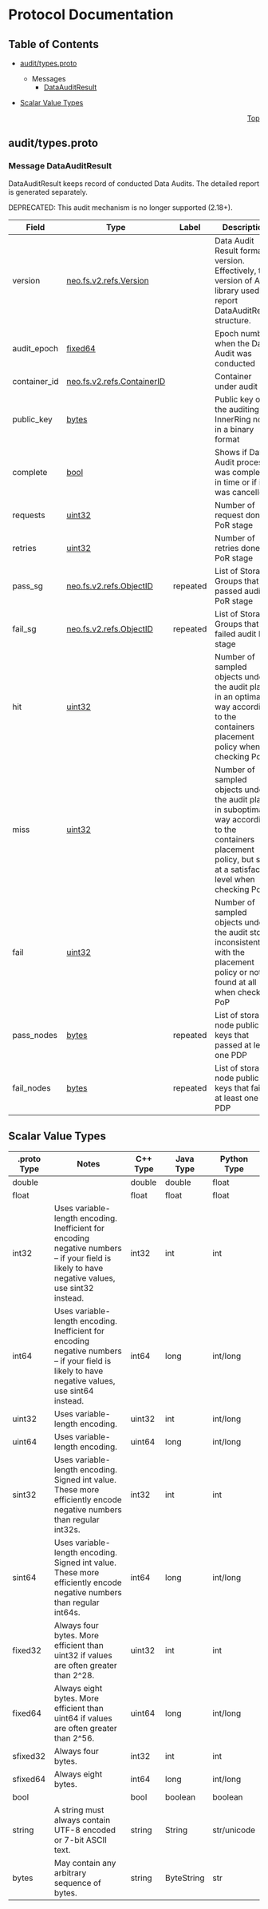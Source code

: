 # Protocol Documentation
<a name="top"></a>

## Table of Contents

- [audit/types.proto](#audit/types.proto)

  - Messages
    - [DataAuditResult](#neo.fs.v2.audit.DataAuditResult)
    

- [Scalar Value Types](#scalar-value-types)



<a name="audit/types.proto"></a>
<p align="right"><a href="#top">Top</a></p>

## audit/types.proto


 <!-- end services -->


<a name="neo.fs.v2.audit.DataAuditResult"></a>

### Message DataAuditResult
DataAuditResult keeps record of conducted Data Audits. The detailed report is
generated separately.

DEPRECATED: This audit mechanism is no longer supported (2.18+).


| Field | Type | Label | Description |
| ----- | ---- | ----- | ----------- |
| version | [neo.fs.v2.refs.Version](#neo.fs.v2.refs.Version) |  | Data Audit Result format version. Effectively, the version of API library used to report DataAuditResult structure. |
| audit_epoch | [fixed64](#fixed64) |  | Epoch number when the Data Audit was conducted |
| container_id | [neo.fs.v2.refs.ContainerID](#neo.fs.v2.refs.ContainerID) |  | Container under audit |
| public_key | [bytes](#bytes) |  | Public key of the auditing InnerRing node in a binary format |
| complete | [bool](#bool) |  | Shows if Data Audit process was complete in time or if it was cancelled |
| requests | [uint32](#uint32) |  | Number of request done at PoR stage |
| retries | [uint32](#uint32) |  | Number of retries done at PoR stage |
| pass_sg | [neo.fs.v2.refs.ObjectID](#neo.fs.v2.refs.ObjectID) | repeated | List of Storage Groups that passed audit PoR stage |
| fail_sg | [neo.fs.v2.refs.ObjectID](#neo.fs.v2.refs.ObjectID) | repeated | List of Storage Groups that failed audit PoR stage |
| hit | [uint32](#uint32) |  | Number of sampled objects under the audit placed in an optimal way according to the containers placement policy when checking PoP |
| miss | [uint32](#uint32) |  | Number of sampled objects under the audit placed in suboptimal way according to the containers placement policy, but still at a satisfactory level when checking PoP |
| fail | [uint32](#uint32) |  | Number of sampled objects under the audit stored inconsistently with the placement policy or not found at all when checking PoP |
| pass_nodes | [bytes](#bytes) | repeated | List of storage node public keys that passed at least one PDP |
| fail_nodes | [bytes](#bytes) | repeated | List of storage node public keys that failed at least one PDP |

 <!-- end messages -->

 <!-- end enums -->



## Scalar Value Types

| .proto Type | Notes | C++ Type | Java Type | Python Type |
| ----------- | ----- | -------- | --------- | ----------- |
| <a name="double" /> double |  | double | double | float |
| <a name="float" /> float |  | float | float | float |
| <a name="int32" /> int32 | Uses variable-length encoding. Inefficient for encoding negative numbers – if your field is likely to have negative values, use sint32 instead. | int32 | int | int |
| <a name="int64" /> int64 | Uses variable-length encoding. Inefficient for encoding negative numbers – if your field is likely to have negative values, use sint64 instead. | int64 | long | int/long |
| <a name="uint32" /> uint32 | Uses variable-length encoding. | uint32 | int | int/long |
| <a name="uint64" /> uint64 | Uses variable-length encoding. | uint64 | long | int/long |
| <a name="sint32" /> sint32 | Uses variable-length encoding. Signed int value. These more efficiently encode negative numbers than regular int32s. | int32 | int | int |
| <a name="sint64" /> sint64 | Uses variable-length encoding. Signed int value. These more efficiently encode negative numbers than regular int64s. | int64 | long | int/long |
| <a name="fixed32" /> fixed32 | Always four bytes. More efficient than uint32 if values are often greater than 2^28. | uint32 | int | int |
| <a name="fixed64" /> fixed64 | Always eight bytes. More efficient than uint64 if values are often greater than 2^56. | uint64 | long | int/long |
| <a name="sfixed32" /> sfixed32 | Always four bytes. | int32 | int | int |
| <a name="sfixed64" /> sfixed64 | Always eight bytes. | int64 | long | int/long |
| <a name="bool" /> bool |  | bool | boolean | boolean |
| <a name="string" /> string | A string must always contain UTF-8 encoded or 7-bit ASCII text. | string | String | str/unicode |
| <a name="bytes" /> bytes | May contain any arbitrary sequence of bytes. | string | ByteString | str |

